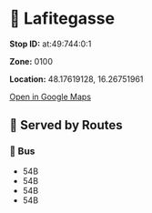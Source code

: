 # 🚉 Lafitegasse


**Stop ID:** at:49:744:0:1

**Zone:** 0100

**Location:** 48.17619128, 16.26751961

[Open in Google Maps](https://www.google.com/maps?q=48.17619128,16.26751961)

## 🚆 Served by Routes

### 🚌 Bus
- 54B
- 54B
- 54B
- 54B
